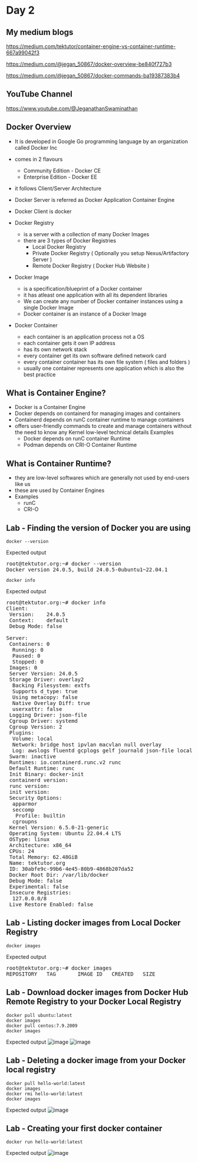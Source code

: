 # Day 2
## My medium blogs
https://medium.com/tektutor/container-engine-vs-container-runtime-667a99042f3

https://medium.com/@jegan_50867/docker-overview-be840f727b3

https://medium.com/@jegan_50867/docker-commands-ba19387383b4

## YouTube Channel
https://www.youtube.com/@JeganathanSwaminathan

## Docker Overview
- It is developed in Google Go programming language by an organization called Docker Inc
- comes in 2 flavours
  - Community Edition - Docker CE
  - Enterprise Edition - Docker EE
- it follows Client/Server Architecture
- Docker Server is referred as Docker Application Container Engine
- Docker Client is docker
- Docker Registry
  - is a server with a collection of many Docker Images
  - there are 3 types of Docker Registries
    - Local Docker Registry
    - Private Docker Registry ( Optionally you setup Nexus/Artifactory Server )
    - Remote Docker Registry ( Docker Hub Website )

- Docker Image
  - is a specification/blueprint of a Docker container
  - it has atleast one application with all its dependent libraries
  - We can create any number of Docker container instances using a single Docker Image
  - Docker container is an instance of a Docker Image
 
- Docker Container
  - each container is an application process not a OS
  - each container gets it own IP address
  - has its own network stack
  - every container get its own software defined network card
  - every container container has its own file system ( files and folders )
  - usually one container represents one application which is also the best practice

## What is Container Engine?
- Docker is a Container Engine
- Docker depends on containerd for managing images and containers
- Containerd depends on runC container runtime to manage containers
- offers user-friendly commands to create and manage containers without the need to know any Kernel low-level technical details
  Examples
  - Docker depends on runC container Runtime
  - Podman depends on CRI-O Container Runtime
    
## What is Container Runtime?
- they are low-level softwares which are generally not used by end-users like us
- these are used by Container Engines
- Examples
  - runC
  - CRI-O

## Lab - Finding the version of Docker you are using
```
docker --version
```

Expected output
<pre>
root@tektutor.org:~# docker --version
Docker version 24.0.5, build 24.0.5-0ubuntu1~22.04.1  
</pre>

```
docker info
```
Expected output
<pre>
root@tektutor.org:~# docker info
Client:
 Version:    24.0.5
 Context:    default
 Debug Mode: false

Server:
 Containers: 0
  Running: 0
  Paused: 0
  Stopped: 0
 Images: 0
 Server Version: 24.0.5
 Storage Driver: overlay2
  Backing Filesystem: extfs
  Supports d_type: true
  Using metacopy: false
  Native Overlay Diff: true
  userxattr: false
 Logging Driver: json-file
 Cgroup Driver: systemd
 Cgroup Version: 2
 Plugins:
  Volume: local
  Network: bridge host ipvlan macvlan null overlay
  Log: awslogs fluentd gcplogs gelf journald json-file local logentries splunk syslog
 Swarm: inactive
 Runtimes: io.containerd.runc.v2 runc
 Default Runtime: runc
 Init Binary: docker-init
 containerd version: 
 runc version: 
 init version: 
 Security Options:
  apparmor
  seccomp
   Profile: builtin
  cgroupns
 Kernel Version: 6.5.0-21-generic
 Operating System: Ubuntu 22.04.4 LTS
 OSType: linux
 Architecture: x86_64
 CPUs: 24
 Total Memory: 62.48GiB
 Name: tektutor.org
 ID: 30abfe9c-99b6-4e45-80b9-4868b207da52
 Docker Root Dir: /var/lib/docker
 Debug Mode: false
 Experimental: false
 Insecure Registries:
  127.0.0.0/8
 Live Restore Enabled: false  
</pre>

## Lab - Listing docker images from Local Docker Registry
```
docker images
```

Expected output
<pre>
root@tektutor.org:~# docker images
REPOSITORY   TAG       IMAGE ID   CREATED   SIZE  
</pre>

## Lab - Download docker images from Docker Hub Remote Registry to your Docker Local Registry
```
docker pull ubuntu:latest
docker images
docker pull centos:7.9.2009
docker images
```

Expected output
![image](https://github.com/tektutor/ansible-march-2024/assets/12674043/f4d8d5e8-9895-426d-a58d-34543ca2e4b8)
![image](https://github.com/tektutor/ansible-march-2024/assets/12674043/7a08db1a-51e9-4851-a065-892386d8fccb)

## Lab - Deleting a docker image from your Docker local registry
```
docker pull hello-world:latest
docker images
docker rmi hello-world:latest
docker images
```

Expected output
![image](https://github.com/tektutor/ansible-march-2024/assets/12674043/4cae123e-9429-4c15-9b2e-020c30df4ec1)

## Lab - Creating your first docker container
```
docker run hello-world:latest
```

Expected output
![image](https://github.com/tektutor/ansible-march-2024/assets/12674043/d5d7a519-7a05-49f0-a251-7f36c313ce0d)
